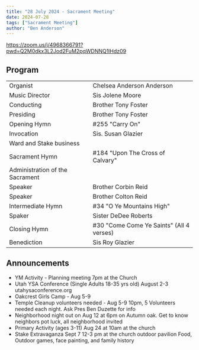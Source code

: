 ```yaml
---
title: "28 July 2024 - Sacrament Meeting"
date: 2024-07-28
tags: ["Sacrament Meeting"]
author: "Ben Anderson"
---
```


<https://zoom.us/j/4968366791?pwd=Q2M0dkx3L2Jod2FuM2pqWDNNQ1lHdz09>

## Program

|                                 |                                          |
| ------------------------------- | ---------------------------------------- |
| Organist                        | Chelsea Anderson Anderson                |
| Music Director                  | Sis Jolene Moore                         |
| Conducting                      | Brother Tony Foster                      |
| Presiding                       | Brother Tony Foster                      |
| Opening Hymn                    | #255 "Carry On"                          |
| Invocation                      | Sis. Susan Glazier                       |
| Ward and Stake business         |                                          |
| Sacrament Hymn                  | #184 "Upon The Cross of Calvary"         |
| Administration of the Sacrament |                                          |
| Speaker                         | Brother Corbin Reid                      |
| Speaker                         | Brother Colton Reid                      |
| Intermediate Hymn               | #34 "O Ye Mountains High"                |
| Spaker                          | Sister DeDee Roberts                     |
| Closing Hymn                    | #30 "Come Come Ye Saints" (All 4 verses) |
| Benediction                     | Sis Roy Glazier                          |

## Announcements

- YM Activity - Planning meeting 7pm at the Church 
- Utah YSA Conference (Single Adults 18-35 yrs old) August 2-3 utahysaconference.org 
- Oakcrest Girls Camp - Aug 5-9
- Temple Cleanup volunteers needed - Aug 5-9 10pm, 5 Volunteers needed each night. Ask Pres Ben Duzette for info
- Neighborhood night out on Aug 12 at 6pm on Autumn oak. Get to know neighbors pot luck, all neighborhood invited
- Primary Activity (ages 3-11) Aug 24 at 10am at the church
- Stake Extravaganza Sept 7 12-3 pm at the church outdoor pavilion Food, Outdoor games, face painting, and family history
